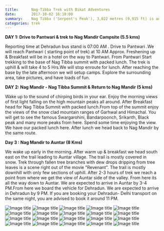 ```yaml
---
title:      Nag-Tibba Trek with Bikat Adventures 
date:       2017-10-02 16:10:00
summary:    Nag Tibba ('Serpent's Peak'), 3,022 metres (9,915 ft) is an ideal weekend trek suited for most people looking for a refresher from the boring routine. This trek can be done throughout the winter season when most of the treks in higher Himalayan ranges are closed.The trek can be done in 3 days from Delhi which makes it an ideal trek for weekends.Given its moderate level of challenge, anyone with a normal fitness can do this trek. The trek offers some of the best camping locations.The route goes through thick deodar forest. With only a day into the trek one reaches to very remote region with almost no habitation. A great refresher and trailer for new trekkers who are yet to see the full movie of a long trek.
categories: trek
---
```



**DAY 1: Drive to Pantwari & trek to Nag Mandir Campsite (5.5 kms)**

Reporting time at Dehradun bus stand is 07:00 AM . Drive to Pantwari .We will reach Pantwari ( starting point of trek) at 10 AM Approx. Freshening up & Breakfast will be in a hotel on the way to Pantwari. From Pantwari Start trekking to the base of Nag Tibba summit with packed lunch. The trek is uphill & will take 4 to 5 Hrs.We will stop enroute for lunch. After reaching the base by the late afternoon we will setup camps. Explore the surrounding area, take pictures, and have loads of fun.

**DAY 2: Nag Mandir - Nag Tibba Summit & Return to Nag Mandir (5 kms)**

Wake up to the sound of chirping birds in your ear. Enjoy the morning views of first light falling on the high mountain peaks all around. After Breakfast head for Nag Tibba Summit with packed lunch.From top of the summit enjoy the views of the snow clad mountain ranges of Garhwal and Himachal. You will get to see the famous Swargarohini, Bandarpoonch, Srikanth, Black peak and many more peaks from here. Spend some time enjoying the view. We have our packed lunch here. After lunch we head back to Nag Mandir by the same route.

**Day 3 : Nag Mandir to Auntar (8 Kms)**

We wake up early in the morning. After warm up & breakfast we head south east on the trail leading to Auntar village. The trail is mostly covered in snow. Trek through fallen tree branches with dew drops dripping from tree leaves is a scene right out of the movie "Revenant". The trail is mostly downhill with only few sections of uphill. After 2-3 hours of trek we reach a point from where we get the view of Auntar side of the valley. From here its all the way down to Auntar. We are expected to arrive in Auntar by 3-4 PM.From here we board the vehicle for Dehradun. We are expected to arrive in Dehradun by 9 PM. If you are booking your Dehradun- Delhi transport on the same night, you are advised to book it around 11 PM.

 
![Image title](/assets/images/IMG_3783.JPG)
![Image title](/assets/images/IMG_3781.JPG)
![Image title](/assets/images/IMG_3779.JPG)
![Image title](/assets/images/IMG_3778.JPG)
![Image title](/assets/images/IMG_3777.JPG)
![Image title](/assets/images/IMG_3776.JPG)
![Image title](/assets/images/IMG_3774.JPG)
![Image title](/assets/images/IMG_3773.JPG)
![Image title](/assets/images/IMG_3772.JPG)
![Image title](/assets/images/IMG_3771.JPG)
![Image title](/assets/images/IMG_3769.JPG)
![Image title](/assets/images/IMG_3767.JPG)
![Image title](/assets/images/IMG_3764.JPG)
![Image title](/assets/images/IMG_3757.jpg)
![Image title](/assets/images/IMG_3756.JPG)
![Image title](/assets/images/IMG_3754.JPG)
![Image title](/assets/images/IMG_3753.JPG)
![Image title](/assets/images/IMG_3752.JPG)
![Image title](/assets/images/IMG_3750.JPG)
![Image title](/assets/images/IMG_3748.JPG)
 


